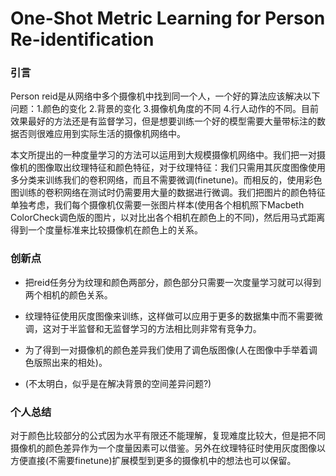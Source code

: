 # One-Shot Metric Learning for Person Re-identification

### 引言

Person reid是从网络中多个摄像机中找到同一个人，一个好的算法应该解决以下问题：1.颜色的变化 2.背景的变化 3.摄像机角度的不同 4.行人动作的不同。目前效果最好的方法还是有监督学习，但是想要训练一个好的模型需要大量带标注的数据否则很难应用到实际生活的摄像机网络中。

本文所提出的一种度量学习的方法可以运用到大规模摄像机网络中。我们把一对摄像机的图像取出纹理特征和颜色特征，对于纹理特征：我们只需用其灰度图像使用多分类来训练我们的卷积网络，而且不需要微调(finetune)。而相反的，使用彩色图训练的卷积网络在测试时仍需要用大量的数据进行微调。我们把图片的颜色特征单独考虑，我们每个摄像机仅需要一张图片样本(使用各个相机照下Macbeth ColorCheck调色版的图片，以对比出各个相机在颜色上的不同)，然后用马式距离得到一个度量标准来比较摄像机在颜色上的关系。

### 创新点

- 把reid任务分为纹理和颜色两部分，颜色部分只需要一次度量学习就可以得到两个相机的颜色关系。

- 纹理特征使用灰度图像来训练，这样做可以应用于更多的数据集中而不需要微调，这对于半监督和无监督学习的方法相比则非常有竞争力。

- 为了得到一对摄像机的颜色差异我们使用了调色版图像(人在图像中手举着调色版照出来的相处)。

- (不太明白，似乎是在解决背景的空间差异问题?)

### 个人总结

对于颜色比较部分的公式因为水平有限还不能理解，复现难度比较大，但是把不同摄像机的颜色差异作为一个度量因素可以借鉴。另外在纹理特征时使用灰度图像以方便直接(不需要finetune)扩展模型到更多的摄像机中的想法也可以保留。
